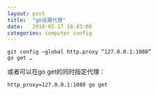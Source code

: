 ```yaml
---
layout: post
title:  "go设置代理"
date:   2018-05-17 18:43:00
categories: computer config
---
```

```
git config –global http.proxy “127.0.0.1:1080”
go get …
```
或者可以在go get的同时指定代理：
```
http_proxy=127.0.0.1:1080 go get
```
